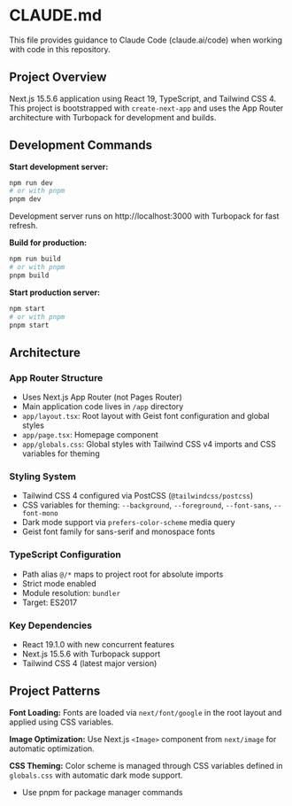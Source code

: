 # CLAUDE.md

This file provides guidance to Claude Code (claude.ai/code) when working with code in this repository.

## Project Overview

Next.js 15.5.6 application using React 19, TypeScript, and Tailwind CSS 4. This project is bootstrapped with `create-next-app` and uses the App Router architecture with Turbopack for development and builds.

## Development Commands

**Start development server:**
```bash
npm run dev
# or with pnpm
pnpm dev
```
Development server runs on http://localhost:3000 with Turbopack for fast refresh.

**Build for production:**
```bash
npm run build
# or with pnpm
pnpm build
```

**Start production server:**
```bash
npm start
# or with pnpm
pnpm start
```

## Architecture

### App Router Structure
- Uses Next.js App Router (not Pages Router)
- Main application code lives in `/app` directory
- `app/layout.tsx`: Root layout with Geist font configuration and global styles
- `app/page.tsx`: Homepage component
- `app/globals.css`: Global styles with Tailwind CSS v4 imports and CSS variables for theming

### Styling System
- Tailwind CSS 4 configured via PostCSS (`@tailwindcss/postcss`)
- CSS variables for theming: `--background`, `--foreground`, `--font-sans`, `--font-mono`
- Dark mode support via `prefers-color-scheme` media query
- Geist font family for sans-serif and monospace fonts

### TypeScript Configuration
- Path alias `@/*` maps to project root for absolute imports
- Strict mode enabled
- Module resolution: `bundler`
- Target: ES2017

### Key Dependencies
- React 19.1.0 with new concurrent features
- Next.js 15.5.6 with Turbopack support
- Tailwind CSS 4 (latest major version)

## Project Patterns

**Font Loading:**
Fonts are loaded via `next/font/google` in the root layout and applied using CSS variables.

**Image Optimization:**
Use Next.js `<Image>` component from `next/image` for automatic optimization.

**CSS Theming:**
Color scheme is managed through CSS variables defined in `globals.css` with automatic dark mode support.
- Use pnpm for package manager commands